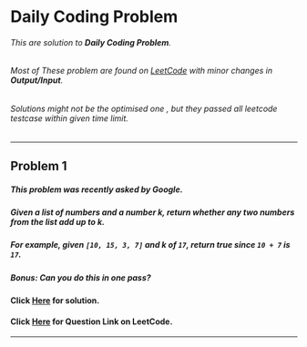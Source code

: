 # Daily Coding Problem

###### This are solution to **Daily Coding Problem**.

###### Most of These problem are found on [*LeetCode*](https://leetcode.com/) with minor changes in **Output/Input**.

###### Solutions might not be the *optimised* one , but they passed all leetcode testcase within given *time limit*.

---

## Problem 1

##### This problem was recently asked by Google.

##### Given a list of numbers and a number k, return whether any two numbers from the list add up to k.

##### For example, given ```[10, 15, 3, 7]``` and k of ```17```, return true since ```10 + 7``` is ```17```.

##### __*Bonus*__: Can you do this in one pass?

#### Click [Here](Solution/Day-001.cpp/) for solution.
#### Click [Here](https://leetcode.com/problems/two-sum/) for Question Link on __LeetCode__.

---
